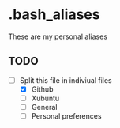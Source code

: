 # .bash_aliases
These are my personal aliases

## TODO
- [ ] Split this file in indiviual files
  - [x] Github
  - [ ] Xubuntu
  - [ ] General
  - [ ] Personal preferences
